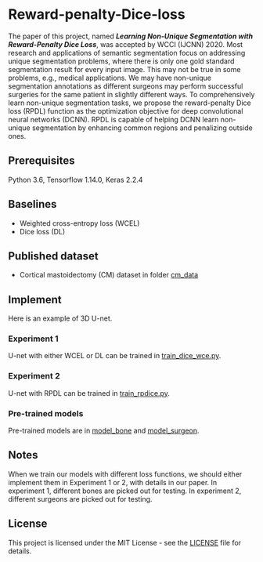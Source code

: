 # Reward-penalty-Dice-loss

The paper of this project, named ***Learning Non-Unique Segmentation with Reward-Penalty Dice Loss***, was accepted by WCCI (IJCNN) 2020. Most research and applications of semantic segmentation focus on addressing unique segmentation problems, where there is only one gold standard segmentation result for every input image. This may not be true in some problems, e.g., medical applications. We may have non-unique segmentation annotations as different surgeons may perform successful surgeries for the same patient in slightly different
ways. To comprehensively learn non-unique segmentation tasks, we propose the reward-penalty Dice loss (RPDL) function as the optimization objective for deep convolutional neural networks (DCNN). RPDL is capable of helping DCNN learn non-unique segmentation by enhancing common regions and penalizing outside ones.

## Prerequisites
Python 3.6, Tensorflow 1.14.0, Keras 2.2.4

## Baselines
* Weighted cross-entropy loss (WCEL)
* Dice loss (DL)

## Published dataset
* Cortical mastoidectomy (CM) dataset in folder [cm_data](cm_data)

## Implement
Here is an example of 3D U-net.

### Experiment 1
U-net with either WCEL or DL can be trained in [train_dice_wce.py](train_dice_wce.py).

### Experiment 2
U-net with RPDL can be trained in [train_rpdice.py](train_rpdice.py).

### Pre-trained models
Pre-trained models are in [model_bone](model_bone) and [model_surgeon](model_surgeon).

## Notes

When we train our models with different loss functions, we should either implement them in Experiment 1 or 2, with details in our paper. In experiment 1, different bones are picked out for testing. In experiment 2, different surgeons are picked out for testing.  

## License
This project is licensed under the MIT License - see the [LICENSE](LICENSE) file for details.
